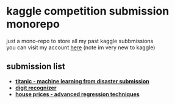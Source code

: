 # kaggle competition submission monorepo

just a mono-repo to store all my past kaggle subbmissions  
you can visit my account [here](https://www.kaggle.com/keypos) (note im very new to kaggle)

## submission list

-   [**titanic - machine learning from disaster submission**](titanic/)
-   [**digit recognizer**](digit-recognizer/)
-   [**house prices - advanced regression techniques**](house-prices/)
